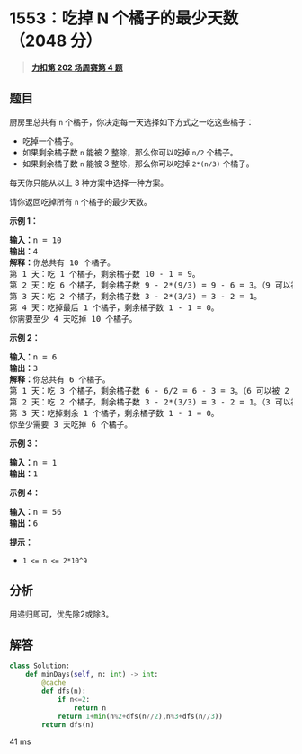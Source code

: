 # 1553：吃掉 N 个橘子的最少天数（2048 分）


> <u>**[力扣第 202 场周赛第 4 题](https://leetcode.cn/problems/minimum-number-of-days-to-eat-n-oranges/)**</u>

## 题目

<p>厨房里总共有 <code>n</code> 个橘子，你决定每一天选择如下方式之一吃这些橘子：</p>

<ul>
<li>吃掉一个橘子。</li>
<li>如果剩余橘子数 <code>n</code> 能被 2 整除，那么你可以吃掉 <code>n/2</code> 个橘子。</li>
<li>如果剩余橘子数 <code>n</code> 能被 3 整除，那么你可以吃掉 <code>2*(n/3)</code> 个橘子。</li>
</ul>

<p>每天你只能从以上 3 种方案中选择一种方案。</p>

<p>请你返回吃掉所有 <code>n</code> 个橘子的最少天数。</p>



<p><strong>示例 1：</strong></p>

<pre><strong>输入：</strong>n = 10
<strong>输出：</strong>4
<strong>解释：</strong>你总共有 10 个橘子。
第 1 天：吃 1 个橘子，剩余橘子数 10 - 1 = 9。
第 2 天：吃 6 个橘子，剩余橘子数 9 - 2*(9/3) = 9 - 6 = 3。（9 可以被 3 整除）
第 3 天：吃 2 个橘子，剩余橘子数 3 - 2*(3/3) = 3 - 2 = 1。
第 4 天：吃掉最后 1 个橘子，剩余橘子数 1 - 1 = 0。
你需要至少 4 天吃掉 10 个橘子。
</pre>

<p><strong>示例 2：</strong></p>

<pre><strong>输入：</strong>n = 6
<strong>输出：</strong>3
<strong>解释：</strong>你总共有 6 个橘子。
第 1 天：吃 3 个橘子，剩余橘子数 6 - 6/2 = 6 - 3 = 3。（6 可以被 2 整除）
第 2 天：吃 2 个橘子，剩余橘子数 3 - 2*(3/3) = 3 - 2 = 1。（3 可以被 3 整除）
第 3 天：吃掉剩余 1 个橘子，剩余橘子数 1 - 1 = 0。
你至少需要 3 天吃掉 6 个橘子。
</pre>

<p><strong>示例 3：</strong></p>

<pre><strong>输入：</strong>n = 1
<strong>输出：</strong>1
</pre>

<p><strong>示例 4：</strong></p>

<pre><strong>输入：</strong>n = 56
<strong>输出：</strong>6
</pre>



<p><strong>提示：</strong></p>

<ul>
<li><code>1 &lt;= n &lt;= 2*10^9</code></li>
</ul>


## 分析

用递归即可，优先除2或除3。

## 解答


```python
class Solution:
    def minDays(self, n: int) -> int:
        @cache
        def dfs(n):
            if n<=2:
                return n
            return 1+min(n%2+dfs(n//2),n%3+dfs(n//3))
        return dfs(n)
```
41 ms




